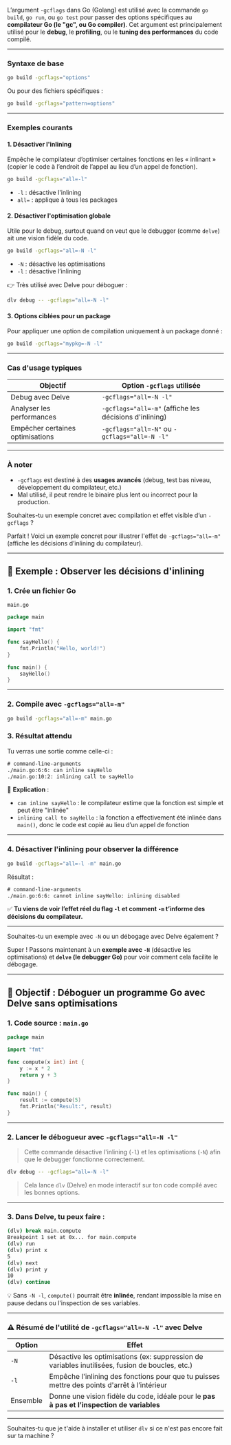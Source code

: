 L’argument `-gcflags` dans Go (Golang) est utilisé avec la commande `go build`, `go run`, ou `go test` pour passer des options spécifiques au **compilateur Go (le "gc", ou Go compiler)**. Cet argument est principalement utilisé pour le **debug**, le **profiling**, ou le **tuning des performances** du code compilé.

---

### Syntaxe de base

```bash
go build -gcflags="options"
```

Ou pour des fichiers spécifiques :

```bash
go build -gcflags="pattern=options"
```

---

### Exemples courants

#### 1. **Désactiver l'inlining**

Empêche le compilateur d’optimiser certaines fonctions en les « inlinant » (copier le code à l’endroit de l’appel au lieu d’un appel de fonction).

```bash
go build -gcflags="all=-l"
```

* `-l` : désactive l'inlining
* `all=` : applique à tous les packages

#### 2. **Désactiver l'optimisation globale**

Utile pour le debug, surtout quand on veut que le debugger (comme `delve`) ait une vision fidèle du code.

```bash
go build -gcflags="all=-N -l"
```

* `-N` : désactive les optimisations
* `-l` : désactive l’inlining

👉 Très utilisé avec Delve pour déboguer :

```bash
dlv debug -- -gcflags="all=-N -l"
```

#### 3. **Options ciblées pour un package**

Pour appliquer une option de compilation uniquement à un package donné :

```bash
go build -gcflags="mypkg=-N -l"
```

---

### Cas d'usage typiques

| Objectif                         | Option `-gcflags` utilisée                             |
| -------------------------------- | ------------------------------------------------------ |
| Debug avec Delve                 | `-gcflags="all=-N -l"`                                 |
| Analyser les performances        | `-gcflags="all=-m"` (affiche les décisions d'inlining) |
| Empêcher certaines optimisations | `-gcflags="all=-N"` ou `-gcflags="all=-N -l"`          |

---

### À noter

* `-gcflags` est destiné à des **usages avancés** (debug, test bas niveau, développement du compilateur, etc.)
* Mal utilisé, il peut rendre le binaire plus lent ou incorrect pour la production.

Souhaites-tu un exemple concret avec compilation et effet visible d’un `-gcflags` ?

Parfait ! Voici un exemple concret pour illustrer l'effet de `-gcflags="all=-m"` (affiche les décisions d’inlining du compilateur).

---

## 🔧 Exemple : Observer les décisions d'inlining

### 1. Crée un fichier Go

`main.go`

```go
package main

import "fmt"

func sayHello() {
	fmt.Println("Hello, world!")
}

func main() {
	sayHello()
}
```

---

### 2. Compile avec `-gcflags="all=-m"`

```bash
go build -gcflags="all=-m" main.go
```

### 3. Résultat attendu

Tu verras une sortie comme celle-ci :

```txt
# command-line-arguments
./main.go:6:6: can inline sayHello
./main.go:10:2: inlining call to sayHello
```

🧠 **Explication** :

* `can inline sayHello` : le compilateur estime que la fonction est simple et peut être "inlinée"
* `inlining call to sayHello` : la fonction a effectivement été inlinée dans `main()`, donc le code est copié au lieu d’un appel de fonction

---

### 4. Désactiver l'inlining pour observer la différence

```bash
go build -gcflags="all=-l -m" main.go
```

Résultat :

```txt
# command-line-arguments
./main.go:6:6: cannot inline sayHello: inlining disabled
```

✅ **Tu viens de voir l’effet réel du flag `-l` et comment `-m` t’informe des décisions du compilateur.**

---

Souhaites-tu un exemple avec `-N` ou un débogage avec Delve également ?

Super ! Passons maintenant à un **exemple avec `-N`** (désactive les optimisations) et **`delve` (le debugger Go)** pour voir comment cela facilite le débogage.

---

## 🎯 Objectif : Déboguer un programme Go avec Delve sans optimisations

### 1. Code source : `main.go`

```go
package main

import "fmt"

func compute(x int) int {
	y := x * 2
	return y + 3
}

func main() {
	result := compute(5)
	fmt.Println("Result:", result)
}
```

---

### 2. Lancer le débogueur avec `-gcflags="all=-N -l"`

> Cette commande désactive l'inlining (`-l`) et les optimisations (`-N`) afin que le debugger fonctionne correctement.

```bash
dlv debug -- -gcflags="all=-N -l"
```

> Cela lance `dlv` (Delve) en mode interactif sur ton code compilé avec les bonnes options.

---

### 3. Dans Delve, tu peux faire :

```bash
(dlv) break main.compute
Breakpoint 1 set at 0x... for main.compute
(dlv) run
(dlv) print x
5
(dlv) next
(dlv) print y
10
(dlv) continue
```

💡 Sans `-N -l`, `compute()` pourrait être **inlinée**, rendant impossible la mise en pause dedans ou l'inspection de ses variables.

---

### ⚠️ Résumé de l'utilité de `-gcflags="all=-N -l"` avec Delve

| Option   | Effet                                                                                           |
| -------- | ----------------------------------------------------------------------------------------------- |
| `-N`     | Désactive les optimisations (ex: suppression de variables inutilisées, fusion de boucles, etc.) |
| `-l`     | Empêche l'inlining des fonctions pour que tu puisses mettre des points d'arrêt à l’intérieur    |
| Ensemble | Donne une vision fidèle du code, idéale pour le **pas à pas et l’inspection de variables**      |

---

Souhaites-tu que je t'aide à installer et utiliser `dlv` si ce n'est pas encore fait sur ta machine ?
